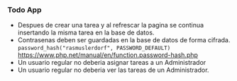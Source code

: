 ### Todo App

* Despues de crear una tarea y al refrescar la pagina se continua insertando la misma tarea en la base de datos.
* Contrasenas deben ser guardadas en la base de datos de forma cifrada.
    `password_hash("rasmuslerdorf", PASSWORD_DEFAULT)` https://www.php.net/manual/en/function.password-hash.php
* Un usuario regular no deberia asignar tareas a un Administrador
* Un usuario regular no deberia ver las tareas de un Administrador.
